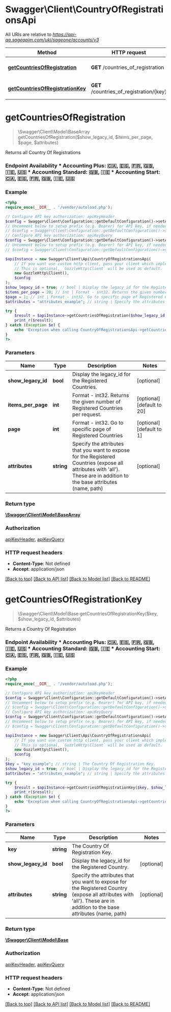# Swagger\Client\CountryOfRegistrationsApi

All URIs are relative to *https://api-qa.sageapim.com/uki/sageone/accounts/v3*

Method | HTTP request | Description
------------- | ------------- | -------------
[**getCountriesOfRegistration**](CountryOfRegistrationsApi.md#getCountriesOfRegistration) | **GET** /countries_of_registration | Returns all Country Of Registrations
[**getCountriesOfRegistrationKey**](CountryOfRegistrationsApi.md#getCountriesOfRegistrationKey) | **GET** /countries_of_registration/{key} | Returns a Country Of Registration


# **getCountriesOfRegistration**
> \Swagger\Client\Model\BaseArray getCountriesOfRegistration($show_legacy_id, $items_per_page, $page, $attributes)

Returns all Country Of Registrations

### Endpoint Availability  * Accounting Plus: 🇨🇦, 🇪🇸, 🇫🇷, 🇬🇧, 🇮🇪, 🇺🇸 * Accounting Standard: 🇬🇧, 🇮🇪 * Accounting Start: 🇨🇦, 🇪🇸, 🇫🇷, 🇬🇧, 🇮🇪, 🇺🇸

### Example
```php
<?php
require_once(__DIR__ . '/vendor/autoload.php');

// Configure API key authorization: apiKeyHeader
$config = Swagger\Client\Configuration::getDefaultConfiguration()->setApiKey('Ocp-Apim-Subscription-Key', 'YOUR_API_KEY');
// Uncomment below to setup prefix (e.g. Bearer) for API key, if needed
// $config = Swagger\Client\Configuration::getDefaultConfiguration()->setApiKeyPrefix('Ocp-Apim-Subscription-Key', 'Bearer');
// Configure API key authorization: apiKeyQuery
$config = Swagger\Client\Configuration::getDefaultConfiguration()->setApiKey('subscription-key', 'YOUR_API_KEY');
// Uncomment below to setup prefix (e.g. Bearer) for API key, if needed
// $config = Swagger\Client\Configuration::getDefaultConfiguration()->setApiKeyPrefix('subscription-key', 'Bearer');

$apiInstance = new Swagger\Client\Api\CountryOfRegistrationsApi(
    // If you want use custom http client, pass your client which implements `GuzzleHttp\ClientInterface`.
    // This is optional, `GuzzleHttp\Client` will be used as default.
    new GuzzleHttp\Client(),
    $config
);
$show_legacy_id = true; // bool | Display the legacy_id for the Registered Countries.
$items_per_page = 20; // int | Format - int32. Returns the given number of Registered Countries per request.
$page = 1; // int | Format - int32. Go to specific page of Registered Countries
$attributes = "attributes_example"; // string | Specify the attributes that you want to expose for the Registered Countries (expose all attributes with 'all'). These are in addition to the base attributes (name, path)

try {
    $result = $apiInstance->getCountriesOfRegistration($show_legacy_id, $items_per_page, $page, $attributes);
    print_r($result);
} catch (Exception $e) {
    echo 'Exception when calling CountryOfRegistrationsApi->getCountriesOfRegistration: ', $e->getMessage(), PHP_EOL;
}
?>
```

### Parameters

Name | Type | Description  | Notes
------------- | ------------- | ------------- | -------------
 **show_legacy_id** | **bool**| Display the legacy_id for the Registered Countries. | [optional]
 **items_per_page** | **int**| Format - int32. Returns the given number of Registered Countries per request. | [optional] [default to 20]
 **page** | **int**| Format - int32. Go to specific page of Registered Countries | [optional] [default to 1]
 **attributes** | **string**| Specify the attributes that you want to expose for the Registered Countries (expose all attributes with &#39;all&#39;). These are in addition to the base attributes (name, path) | [optional]

### Return type

[**\Swagger\Client\Model\BaseArray**](../Model/BaseArray.md)

### Authorization

[apiKeyHeader](../../README.md#apiKeyHeader), [apiKeyQuery](../../README.md#apiKeyQuery)

### HTTP request headers

 - **Content-Type**: Not defined
 - **Accept**: application/json

[[Back to top]](#) [[Back to API list]](../../README.md#documentation-for-api-endpoints) [[Back to Model list]](../../README.md#documentation-for-models) [[Back to README]](../../README.md)

# **getCountriesOfRegistrationKey**
> \Swagger\Client\Model\Base getCountriesOfRegistrationKey($key, $show_legacy_id, $attributes)

Returns a Country Of Registration

### Endpoint Availability  * Accounting Plus: 🇨🇦, 🇪🇸, 🇫🇷, 🇬🇧, 🇮🇪, 🇺🇸 * Accounting Standard: 🇬🇧, 🇮🇪 * Accounting Start: 🇨🇦, 🇪🇸, 🇫🇷, 🇬🇧, 🇮🇪, 🇺🇸

### Example
```php
<?php
require_once(__DIR__ . '/vendor/autoload.php');

// Configure API key authorization: apiKeyHeader
$config = Swagger\Client\Configuration::getDefaultConfiguration()->setApiKey('Ocp-Apim-Subscription-Key', 'YOUR_API_KEY');
// Uncomment below to setup prefix (e.g. Bearer) for API key, if needed
// $config = Swagger\Client\Configuration::getDefaultConfiguration()->setApiKeyPrefix('Ocp-Apim-Subscription-Key', 'Bearer');
// Configure API key authorization: apiKeyQuery
$config = Swagger\Client\Configuration::getDefaultConfiguration()->setApiKey('subscription-key', 'YOUR_API_KEY');
// Uncomment below to setup prefix (e.g. Bearer) for API key, if needed
// $config = Swagger\Client\Configuration::getDefaultConfiguration()->setApiKeyPrefix('subscription-key', 'Bearer');

$apiInstance = new Swagger\Client\Api\CountryOfRegistrationsApi(
    // If you want use custom http client, pass your client which implements `GuzzleHttp\ClientInterface`.
    // This is optional, `GuzzleHttp\Client` will be used as default.
    new GuzzleHttp\Client(),
    $config
);
$key = "key_example"; // string | The Country Of Registration Key.
$show_legacy_id = true; // bool | Display the legacy_id for the Registered Country.
$attributes = "attributes_example"; // string | Specify the attributes that you want to expose for the Registered Country (expose all attributes with 'all'). These are in addition to the base attributes (name, path)

try {
    $result = $apiInstance->getCountriesOfRegistrationKey($key, $show_legacy_id, $attributes);
    print_r($result);
} catch (Exception $e) {
    echo 'Exception when calling CountryOfRegistrationsApi->getCountriesOfRegistrationKey: ', $e->getMessage(), PHP_EOL;
}
?>
```

### Parameters

Name | Type | Description  | Notes
------------- | ------------- | ------------- | -------------
 **key** | **string**| The Country Of Registration Key. |
 **show_legacy_id** | **bool**| Display the legacy_id for the Registered Country. | [optional]
 **attributes** | **string**| Specify the attributes that you want to expose for the Registered Country (expose all attributes with &#39;all&#39;). These are in addition to the base attributes (name, path) | [optional]

### Return type

[**\Swagger\Client\Model\Base**](../Model/Base.md)

### Authorization

[apiKeyHeader](../../README.md#apiKeyHeader), [apiKeyQuery](../../README.md#apiKeyQuery)

### HTTP request headers

 - **Content-Type**: Not defined
 - **Accept**: application/json

[[Back to top]](#) [[Back to API list]](../../README.md#documentation-for-api-endpoints) [[Back to Model list]](../../README.md#documentation-for-models) [[Back to README]](../../README.md)


